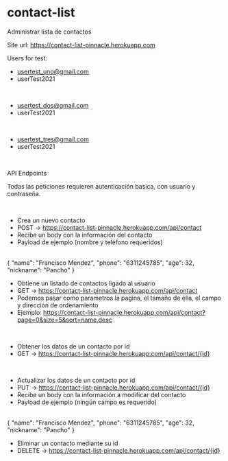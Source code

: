 # contact-list
Administrar lista de contactos


Site url: https://contact-list-pinnacle.herokuapp.com

Users for test:

- usertest_uno@gmail.com
- userTest2021

<br>

- usertest_dos@gmail.com
- userTest2021

<br>

- usertest_tres@gmail.com
- userTest2021

<br>

API Endpoints

Todas las peticiones requieren autenticación basica, con usuario y contraseña.

<br>

- Crea un nuevo contacto
- POST -> https://contact-list-pinnacle.herokuapp.com/api/contact
- Recibe un body con la información del contacto
- Payload de ejemplo (nombre y teléfono requeridos)
<br>
{
    "name": "Francisco Mendez",
    "phone": "6311245785",
    "age": 32,
    "nickname": "Pancho"
}

<br>

- Obtiene un listado de contactos ligado al usuario
- GET -> https://contact-list-pinnacle.herokuapp.com/api/contact
- Podemos pasar como parametros la pagina, el tamaño de ella, el campo y dirección de ordenamiento
- Ejemplo: https://contact-list-pinnacle.herokuapp.com/api/contact?page=0&size=5&sort=name,desc


<br>

- Obtener los datos de un contacto por id
- GET -> https://contact-list-pinnacle.herokuapp.com/api/contact/{id}

<br>

- Actualizar los datos de un contacto por id
- PUT -> https://contact-list-pinnacle.herokuapp.com/api/contact/{id}
- Recibe un body con la información a modificar del contacto
- Payload de ejemplo (ningún campo es requerido)
<br>
{
    "name": "Francisco Mendez",
    "phone": "6311245785",
    "age": 32,
    "nickname": "Pancho"
}

<br>

- Eliminar un contacto mediante su id
- DELETE -> https://contact-list-pinnacle.herokuapp.com/api/contact/{id}

<br>

